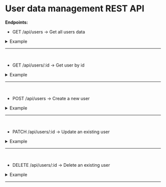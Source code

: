 # User data management REST API

**Endpoints:**



- GET /api/users -> Get all users data
<details>
  <summary>Example</summary>
  <img src="https://dev-to-uploads.s3.amazonaws.com/uploads/articles/tas9695khjenmwh2t75r.JPG" />
</details>

___

<br>

- GET /api/users/:id -> Get user by id
<details>
  <summary>Example</summary>
  <img src="https://dev-to-uploads.s3.amazonaws.com/uploads/articles/h7aa8ys5874u3ofk2bw1.JPG" />
</details>

---

<br>

- POST /api/users -> Create a new user
<details>
  <summary>Example</summary>
  <img src="https://dev-to-uploads.s3.amazonaws.com/uploads/articles/kmqtg7hod5uog80emjbt.JPG" />
  <img src="https://dev-to-uploads.s3.amazonaws.com/uploads/articles/x7kkkaujr02lzbk06mux.JPG" />
</details>

---

<br>
  
- PATCH /api/users/:id -> Update an existing user
<details>
  <summary>Example</summary>
  <img src="https://dev-to-uploads.s3.amazonaws.com/uploads/articles/ko5jmj0hjvmtmzcmv0mi.JPG" />
  <img src="https://dev-to-uploads.s3.amazonaws.com/uploads/articles/25v3c6sdypr37oll2h78.JPG" />
</details>

---

<br>

- DELETE /api/users/:id -> Delete an existing user
<details>
  <summary>Example</summary>
  <img src="https://dev-to-uploads.s3.amazonaws.com/uploads/articles/vj8wqbcglzkzmwa0q1gs.JPG" />
</details>

---

<br>

